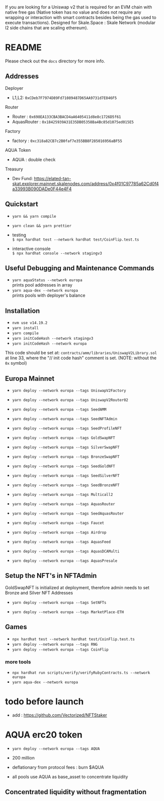 If you are looking for a Uniswap v2 that is required for an EVM chain with native free gas (Native token has no value and does not require any wrapping or interaction with smart contracts besides being the gas used to execute transactions). Designed for Skale.Space : Skale Network (modular l2 side chains that are scaling ethereum).

# README

Please check out the `docs` directory for more info.

## Addresses

Deployer

- L1,L2: `0xCDeb7F7974D89Fd71089487D65AA9731d7E846F5`

Router

- Router : `0x698EA133CBA3BACD4aA6405411d8e8c1726D5f61`
- AquasRouter : `0x18425939A31E35DB05358Ba4Bc85d1075ed015E5`

Factory

- factory : `0xc318a82CB7c2B0faf7e355BB8F285016956aBF55`

AQUA Token

- AQUA :  double check

Treasury

- Dev Fund: https://elated-tan-skat.explorer.mainnet.skalenodes.com/address/0x4f01C97785a62Cd0f4a33993B090DADe0F44e4F4

## Quickstart

- `yarn && yarn compile`
- `yarn clean && yarn prettier`

- testing  
  `$ npx hardhat test --network hardhat test/CoinFlip.test.ts`
- interactive console  
  `$ npx hardhat console --network stagingv3`

## Useful Debugging and Maintenance Commands

- `yarn aquaStatus --network europa`  
  prints pool addresses in array
- `yarn aqua-dex --network europa`  
  prints pools with deployer's balance

## Installation

- `nvm use v14.19.2`
- `yarn install`
- `yarn compile`
- `yarn initCodeHash --network stagingv3`
- `yarn initCodeHash --network europa`

This code should be set at: `contracts/amm/libraries/UniswapV2Library.sol` at line 33, where the "// init code hash" comment is set. (NOTE: without the `0x` symbol)

## Europa Mainnet

- `yarn deploy --network europa --tags UniswapV2Factory`
- `yarn deploy --network europa --tags UniswapV2Router02`
- `yarn deploy --network europa --tags SeedAMM`
- `yarn deploy --network europa --tags SeedNFTAdmin`
- `yarn deploy --network europa --tags SeedProfileNFT`
- `yarn deploy --network europa --tags GoldSwapNFT`
- `yarn deploy --network europa --tags SilverSwapNFT`
- `yarn deploy --network europa --tags BronzeSwapNFT`

- `yarn deploy --network europa --tags SeedGoldNFT`
- `yarn deploy --network europa --tags SeedSilverNFT`
- `yarn deploy --network europa --tags SeedBronzeNFT`

- `yarn deploy --network europa --tags Multicall2`

- `yarn deploy --network europa --tags AquasRouter`
- `yarn deploy --network europa --tags SeedAquasRouter`

- `yarn deploy --network europa --tags Faucet`

- `yarn deploy --network europa --tags Airdrop`

- `yarn deploy --network europa --tags AquasFeed` 

- `yarn deploy --network europa --tags AquasDCAMulti `

- `yarn deploy --network europa --tags AquasPresale `

## Setup the NFT's in NFTAdmin

GoldSwapNFT is initialized at deployment, therefore admin needs to set Bronze and Silver NFT Addresses

- `yarn deploy --network europa --tags SetNFTs`

- `yarn deploy --network europa --tags MarketPlace-ETH`

## Games

- `npx hardhat test --network hardhat test/CoinFlip.test.ts`
- `yarn deploy --network europa --tags RNG`
- `yarn deploy --network europa --tags CoinFlip`

### more tools

- `npx hardhat run scripts/verify/verifyRubyContracts.ts --network europa`
- `yarn aqua-dex --network europa`

# todo before launch

- add : https://github.com/Vectorized/NFTStaker

# AQUA erc20 token

- `yarn deploy --network europa --tags AQUA`

- 200 million
- deflationary from protocol fees : burn $AQUA
- all pools use AQUA as base_asset to concentrate liquidity

## Concentrated liquidity without fragmentation
